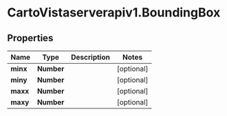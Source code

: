 # CartoVistaserverapiv1.BoundingBox

## Properties
Name | Type | Description | Notes
------------ | ------------- | ------------- | -------------
**minx** | **Number** |  | [optional] 
**miny** | **Number** |  | [optional] 
**maxx** | **Number** |  | [optional] 
**maxy** | **Number** |  | [optional] 


